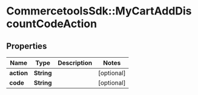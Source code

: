 # CommercetoolsSdk::MyCartAddDiscountCodeAction

## Properties
Name | Type | Description | Notes
------------ | ------------- | ------------- | -------------
**action** | **String** |  | [optional] 
**code** | **String** |  | [optional] 


